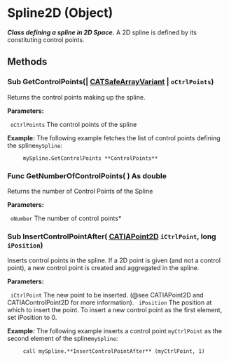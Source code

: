 # Spline2D (Object)

**_Class defining a spline in 2D Space._**
A 2D spline is defined by its constituting control points.

## Methods

### Sub **GetControlPoints**(| [CATSafeArrayVariant](../System/typedef_CATSafeArrayVariant_73843.md) | `oCtrlPoints`)

   Returns the control points making up the spline.

**Parameters:**

` oCtrlPoints`      The control points of the spline

**Example:**     The following example fetches the list of control points defining the
spline`mySpline`:

```VBScript
     mySpline.GetControlPoints **ControlPoints**

```

### Func **GetNumberOfControlPoints**( ) As double

   Returns the number of Control Points of the Spline

**Parameters:**

` oNumber`      The number of control points*

### Sub **InsertControlPointAfter**( [CATIAPoint2D](../SketcherInterfaces/interface_Point2D_9306.md)  `iCtrlPoint`,  long  `iPosition`)

   Inserts control points in the spline. If a 2D point is given (and not a control
point), a new control point is created and aggregated in the spline.

**Parameters:**

` iCtrlPoint`      The new point to be inserted. (@see CATIAPoint2D and CATIAControlPoint2D
for more information).
` iPosition`      The position at which to insert the point.
To insert a new control point as the first element, set iPosition to 0.

**Example:**     The following example inserts a control point `myCtrlPoint` as the second
element of the spline`mySpline`:

```VBScript
     call mySpline.**InsertControlPointAfter** (myCtrlPoint, 1)

```
